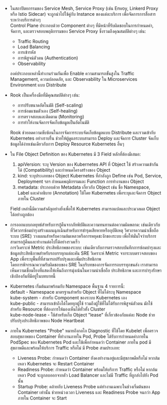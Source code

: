 - ในสถาปัตยกรรมของ Service Mesh, Service Proxy (เช่น Envoy, Linkerd Proxy หรือ Istio Sidecar) จะถูกนำไปใช้คู่กับ Instance ของแต่ละบริการ เพื่อจัดการการสื่อสารระหว่างบริการต่างๆ  
Control Plane ประกอบด้วย Component ต่างๆ ที่มีหน้าที่รับผิดชอบในการกำหนดค่า, จัดการ, และตรวจสอบพฤติกรรมของ Service Proxy ซึ่งรวมถึงคุณสมบัติต่างๆ เช่น:
  - Traffic Routing
  - Load Balancing
  - การเข้ารหัส
  - การพิสูจน์ตัวตน (Authentication)
  - Observability  

  องค์ประกอบเหล่านี้ทำงานร่วมกันเพื่อ Enable ความสามารถขั้นสูงใน Traffic Management, ความปลอดภัย, และ Observability ใน Microservices Environment แบบ Distribute

- Rook เป็นเครื่องมือที่มีคุณสมบัติต่างๆ เช่น:
  - การปรับขนาดอัตโนมัติ (Self-scaling)
  - การซ่อมแซมตัวเอง (Self-healing)
  - การตรวจสอบและติดตาม (Monitoring)
  - การทำให้งานจัดการจัดเก็บข้อมูลเป็นอัตโนมัติ  

  Rook ช่วยลดความซับซ้อนในการจัดการระบบจัดเก็บข้อมูลแบบ Distribute และรวมเข้ากับ Kubernetes อย่างราบรื่น ช่วยให้ผู้ดูแลระบบสามารถ Deploy และจัดการ Cluster จัดเก็บข้อมูลได้ง่ายเช่นเดียวกับการ Deploy Resource Kubernetes อื่นๆ

- ใน File Object Definition ของ Kubernetes มี 3 Field หลักที่ต้องมีเสมอ:
  1. apiVersion: ระบุ Version ของ Kubernetes API ที่ Object ใช้ สร้างความเข้ากันได้ (Compatibility) และกำหนดโครงสร้างของ Object
  2. kind: ระบุประเภทของ Object Kubernetes ที่กำลังถูก Define เช่น Pod, Service, Deployment ฯลฯ กำหนดพฤติกรรมและ Function การทำงานของ Object
  3. metadata: ประกอบด้วย Metadata เกี่ยวกับ Object เช่น ชื่อ Namespace, Label และคำอธิบาย (Annotation) ใช้โดย Kubernetes เพื่อระบุและจัดการ Object ภายใน Cluster  

  Field เหล่านี้มีความสำคัญอย่างยิ่งเพื่อให้ Kubernetes สามารถแปลและประมวลผล Object ได้อย่างถูกต้อง

- การออกแบบกลยุทธ์สำหรับการกู้คืนจากภัยพิบัติและความทนทานต่อความผิดพลาด: เช่นเดียวกับที่วิศวกรซ่อมบำรุงสร้างแผนฉุกเฉินสำหรับการชำรุดเสียหายหรืออุบัติเหตุ วิศวกรความน่าเชื่อถือระบบ (SRE) วางแผนสำหรับความล้มเหลวหรือการหยุดชะงักของระบบ เพื่อให้มั่นใจว่าบริการสามารถกู้คืนและทำงานต่อไปได้อย่างรวดเร็ว  
การวิเคราะห์ Metric ประสิทธิภาพของระบบ: เช่นเดียวกับการตรวจสอบบันทึกการซ่อมบำรุงและข้อมูลประสิทธิภาพสำหรับรถบรรทุกแต่ละคัน SRE วิเคราะห์ Metric จากระบบตรวจสอบของ App เพื่อระบุพื้นที่ที่สามารถปรับปรุงและเพิ่มประสิทธิภาพ  
โดยการพิจารณาความรับผิดชอบของ SRE ในบริบทของการจัดการรถบรรทุกขนส่ง เราสามารถเห็นความเชื่อมโยงที่แสดงให้เห็นถึงการมุ่งเน้นในความน่าเชื่อถือ ประสิทธิภาพ และการบำรุงรักษาเชิงป้องกันที่มีอยู่ในบทบาทนี้

- Kubernetes เริ่มต้นมาพร้อมกับ Namespace พื้นฐาน 4 รายการนี้:  
default - Namespace มาตรฐานสำหรับ Object ที่ไม่ได้ระบุ Namespace  
kube-system - สำหรับ Component ของระบบ Kubernetes เอง  
kube-public - สามารถเข้าถึงได้โดยทุกผู้ใช้ รวมถึงผู้ใช้ที่ไม่ได้รับการพิสูจน์ตัวตน มักใช้สำหรับ Resource ที่ต้องการให้มองเห็นได้ทั่วทั้ง Cluster  
kube-node-lease - ใช้สำหรับเก็บ Object "lease" ที่เกี่ยวข้องกับแต่ละ Node ช่วยปรับปรุงประสิทธิภาพของ Node Heartbeat

- ภายใน Kubernetes "Probe" หมายถึงกลไก Diagnostic ที่ใช้โดย Kubelet เพื่อตรวจสอบสุขภาพของ Container ที่ทำงานภายใน Pod, Probe ได้รับการกำหนดค่าภายใน PodSpec ของ Kubernetes Pod และใช้เพื่อกำหนดว่า Container ภายใน pod มีสุขภาพดีและพร้อมให้บริการ Traffic หรือไม่ มี Probe สามประเภท:
  - Liveness Probe: กำหนดว่า Container ยังคงทำงานอยู่และมีสุขภาพดีหรือไม่ หากล้มเหลว Kubernetes จะ Restart Container
  - Readiness Probe: กำหนดว่า Container พร้อมให้บริการ Traffic หรือไม่ หากล้มเหลว Pod จะถูกลบออกจากตัว Load Balancer และไม่มี Traffic ที่ถูกส่งไปยัง Pod นั้น
  - Startup Probe: คล้ายกับ Liveness Probe แต่ทำงานเฉพาะในช่วงเริ่มต้นของ Container เท่านั้น ช่วยหน่วงเวลา Liveness และ Readiness Probe จนกว่า App ภายใน Container จะ Start
